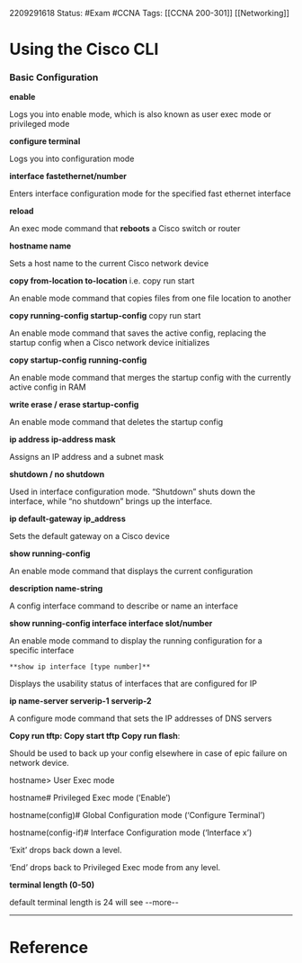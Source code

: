 2209291618
	Status: #Exam #CCNA 
		Tags: [[CCNA 200-301]] [[Networking]]

# Using the Cisco CLI

### Basic Configuration
**enable**

Logs you into enable mode, which is also known as user exec mode or privileged mode

**configure terminal**

Logs you into configuration mode

**interface fastethernet/number**

Enters interface configuration mode for the specified fast ethernet interface

**reload**

An exec mode command that **reboots** a Cisco switch or router

**hostname name**

Sets a host name to the current Cisco network device

**copy from-location to-location**   i.e. copy run start

An enable mode command that copies files from one file location to another

**copy running-config startup-config**  copy run start

An enable mode command that saves the active config, replacing the startup config when a Cisco network device initializes

**copy startup-config running-config**

An enable mode command that merges the startup config with the currently active config in RAM

**write erase / erase startup-config**

An enable mode command that deletes the startup config

**ip address ip-address mask**

Assigns an IP address and a subnet mask

**shutdown / no shutdown**

Used in interface configuration mode. “Shutdown” shuts down the interface, while “no shutdown” brings up the interface.

**ip default-gateway ip_address**

Sets the default gateway on a Cisco device

**show running-config**

An enable mode command that displays the current configuration

**description name-string**

A config interface command to describe or name an interface

**show running-config interface interface slot/number**

An enable mode command to display the running configuration for a specific interface

`**show ip interface [type number]**`

Displays the usability status of interfaces that are configured for IP

**ip name-server serverip-1 serverip-2**

A configure mode command that sets the IP addresses of DNS servers

**Copy run tftp:
Copy start tftp**
**Copy run flash**:<config-name>

Should be used to back up your config elsewhere in case of epic failure on network device. 


hostname>
User Exec mode

hostname#
Privileged Exec mode (‘Enable’)

hostname(config)#
Global Configuration mode (‘Configure Terminal’)

hostname(config-if)#
Interface Configuration mode (‘Interface x’)

‘Exit’ drops back down a level.

‘End’ drops back to Privileged Exec mode from any level.

**terminal length (0-50)**

default terminal length is 24 
will see --more--

---
# Reference